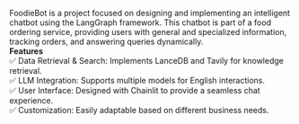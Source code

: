 FoodieBot is a project focused on designing and implementing an intelligent chatbot using the LangGraph framework. This chatbot is part of a food ordering service, providing users with general and specialized information, tracking orders, and answering queries dynamically.
</br> **Features**
</br>✅ Data Retrieval & Search: Implements LanceDB and Tavily for knowledge retrieval.
</br>✅ LLM Integration: Supports multiple models for English interactions.
</br>✅ User Interface: Designed with Chainlit to provide a seamless chat experience.
</br>✅ Customization: Easily adaptable based on different business needs.
